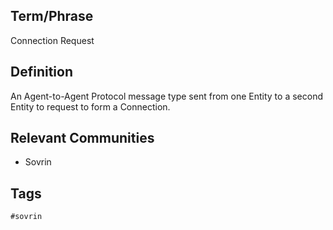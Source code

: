 ## Term/Phrase
Connection Request

## Definition
An Agent-to-Agent Protocol message type sent from one Entity to a second Entity to request to form a Connection.

## Relevant Communities
* Sovrin

## Tags
```
#sovrin
```
